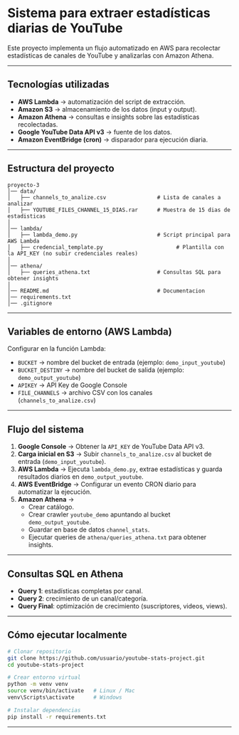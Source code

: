 # Sistema para extraer estadísticas diarias de YouTube

Este proyecto implementa un flujo automatizado en AWS para recolectar estadísticas de canales de YouTube y analizarlas con Amazon Athena.

---

## Tecnologías utilizadas

- **AWS Lambda** → automatización del script de extracción.
- **Amazon S3** → almacenamiento de los datos (input y output).
- **Amazon Athena** → consultas e insights sobre las estadísticas recolectadas.
- **Google YouTube Data API v3** → fuente de los datos.
- **Amazon EventBridge (cron)** → disparador para ejecución diaria.

---

## Estructura del proyecto
```
proyecto-3
│── data/
│   ├── channels_to_analize.csv                # Lista de canales a analizar
│   ├── YOUTUBE_FILES_CHANNEL_15_DIAS.rar      # Muestra de 15 dias de estadisticas
│
│── lambda/
│   ├── lambda_demo.py                         # Script principal para AWS Lambda
│   ├── credencial_template.py                       # Plantilla con la API_KEY (no subir credenciales reales)
│
│── athena/
│   ├── queries_athena.txt                     # Consultas SQL para obtener insights
│
│── README.md                                  # Documentacion
│── requirements.txt                           
│── .gitignore                                 
```
---

## Variables de entorno (AWS Lambda)

Configurar en la función Lambda:

- `BUCKET` → nombre del bucket de entrada (ejemplo: `demo_input_youtube`)
- `BUCKET_DESTINY` → nombre del bucket de salida (ejemplo: `demo_output_youtube`)
- `APIKEY` → API Key de Google Console
- `FILE_CHANNELS` → archivo CSV con los canales (`channels_to_analize.csv`)

---

## Flujo del sistema

1. **Google Console** → Obtener la `API_KEY` de YouTube Data API v3.  
2. **Carga inicial en S3** → Subir `channels_to_analize.csv` al bucket de entrada (`demo_input_youtube`).  
3. **AWS Lambda** → Ejecuta `lambda_demo.py`, extrae estadísticas y guarda resultados diarios en `demo_output_youtube`.  
4. **AWS EventBridge** → Configurar un evento CRON diario para automatizar la ejecución.  
5. **Amazon Athena** →  
   - Crear catálogo.  
   - Crear crawler `youtube_demo` apuntando al bucket `demo_output_youtube`.  
   - Guardar en base de datos `channel_stats`.  
   - Ejecutar queries de `athena/queries_athena.txt` para obtener insights.

---

## Consultas SQL en Athena

- **Query 1**: estadísticas completas por canal.  
- **Query 2**: crecimiento de un canal/categoría.  
- **Query Final**: optimización de crecimiento (suscriptores, videos, views).  

---

## Cómo ejecutar localmente

```bash
# Clonar repositorio
git clone https://github.com/usuario/youtube-stats-project.git
cd youtube-stats-project

# Crear entorno virtual
python -m venv venv
source venv/bin/activate   # Linux / Mac
venv\Scripts\activate      # Windows

# Instalar dependencias
pip install -r requirements.txt
```

---
